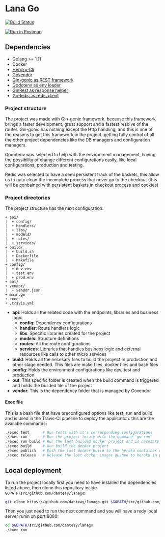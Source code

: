 # Lana Go

[![Build Status](https://travis-ci.com/danteay/lanago.svg?branch=master)](https://travis-ci.com/danteay/lanago)

[![Run in Postman](https://run.pstmn.io/button.svg)](https://app.getpostman.com/run-collection/aa577ae45ebdeca472a1#?env%5BLanaGo%5D=W3sia2V5IjoiaG9zdCIsInZhbHVlIjoiaHR0cDovL2xvY2FsaG9zdDo4MDgwIiwiZGVzY3JpcHRpb24iOiIiLCJlbmFibGVkIjp0cnVlfSx7ImtleSI6ImJhc2tldElkIiwidmFsdWUiOiJjOWEwZDhmOS1jMmYxLTRlOWUtODZhMy0zZDFkMDBiMDk4MmUiLCJkZXNjcmlwdGlvbiI6IiIsImVuYWJsZWQiOnRydWV9LHsia2V5IjoicHJvZEhvc3QiLCJ2YWx1ZSI6Imh0dHBzOi8vbGFuYWdvLmhlcm9rdWFwcC5jb20iLCJkZXNjcmlwdGlvbiI6IiIsInR5cGUiOiJ0ZXh0IiwiZW5hYmxlZCI6dHJ1ZX1d)

## Dependencies

* Golang >= 1.11
* Docker
* [Heroku-Cli](https://devcenter.heroku.com/articles/heroku-cli)
* [Govendor](https://github.com/kardianos/govendor/)
* [Gin-gonic as REST framework](https://gin-gonic.com/)
* [Godotenv as env loader](https://github.com/joho/godotenv)
* [GinRest as response helper](https://github.com/danteay/ginrest)
* [GoRedis as redis client](https://github.com/go-redis/redis)

### Project structure

The project was made with Gin-gonic framework, because this framework brings a faster development, great
support and a fastest resolve of the router. Gin-gonic has nothing except the Http handling, and this is
one of the reasons to get this framework in the project, getting fully control of all the other project
dependencies like the DB managers and configuration managers.

Godotenv was selected to help with the environment management, having the possibility of change different configurations easily, like local configurations, production and testing.

Redis was selected to have a semi persistent track of the baskets, this allow us to auto clean the
incomplete process that never go to the checkout (this will be conbained with persistent baskets in
checkout process and cookies)

### Project directories

The project structure has the next configuration:

```text
+ api/
|  + config/
|  + handlers/
|  + libs/
|  + models/
|  + rotes/
|  + services/
+ build/
|  + build.sh
|  + Dockerfile
|  + Makefile
+ config/
|  + dev.env
|  + test.env
|  + prod.env
+ out/
+ vendor/
|  + vendor.json
+ main.go
+ exec
+ .travis.yml
```

* **api**: Holds all the related code with the endpoints, libraries and business logic.
  * **config**: Dependency configurations
  * **handler**: Route handlers logic
  * **libs**: Specific libraries created for the project
  * **models**: Structure definitions
  * **routes**: All the route configurations
  * **services**: Libraries that handles business logic and external resources like calls to other micro services
* **build**: Holds all the necesary files to build the proyect in production and other stage needed. This files are
  make files, docker files and bash files
* **config**: Holds the environment configurations like dev, test and production
* **out**: This specific folder is created when the build command is triggered and holds the builded file of the project
* **vendor**: This is the dependency folder that is managed by Govendor

#### Exec file

This is a bash file that have preconfigured options like test, run and build and is used in the Travis-CI pipeline to deploy the application. this are the availabe commands:

```bash
./exec test      # Run tests with it's corresponding configurations
./exec run       # Run the project localy with the command 'go run'
./exec run build # Run the last builded docker project and is necesary to build it first before run this command
./exec build     # Run build the docker project
./exec publish   # Push the last docker build to the heroku container registry
./exec release   # Release the last docker images pushed to heroku in production
```

## Local deployment

To run the project locally first you need to have installed the dependencies listed above, then clone this repository inside `GOPATH/src/github.com/danteay/lanago`:

``` bash
git clone https://github.com/danteay/lanago.git $GOPATH/src/github.com/danteay/lanago
```

Then you just need to run the next command and you will have a redy local server runin on port 8080:

```bash
cd $GOPATH/src/github.com/danteay/lanago
./exec run
```
